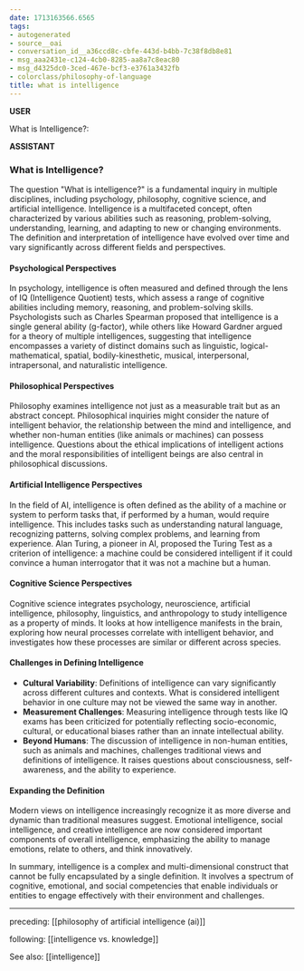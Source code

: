 ```yaml
---
date: 1713163566.6565
tags:
- autogenerated
- source__oai
- conversation_id__a36ccd8c-cbfe-443d-b4bb-7c38f8db8e81
- msg_aaa2431e-c124-4cb0-8285-aa8a7c8eac80
- msg_d4325dc0-3ced-467e-bcf3-e3761a3432fb
- colorclass/philosophy-of-language
title: what is intelligence
---
```


**USER**

What is Intelligence?:


**ASSISTANT**

### What is Intelligence?

The question "What is intelligence?" is a fundamental inquiry in multiple disciplines, including psychology, philosophy, cognitive science, and artificial intelligence. Intelligence is a multifaceted concept, often characterized by various abilities such as reasoning, problem-solving, understanding, learning, and adapting to new or changing environments. The definition and interpretation of intelligence have evolved over time and vary significantly across different fields and perspectives.

#### Psychological Perspectives

In psychology, intelligence is often measured and defined through the lens of IQ (Intelligence Quotient) tests, which assess a range of cognitive abilities including memory, reasoning, and problem-solving skills. Psychologists such as Charles Spearman proposed that intelligence is a single general ability (g-factor), while others like Howard Gardner argued for a theory of multiple intelligences, suggesting that intelligence encompasses a variety of distinct domains such as linguistic, logical-mathematical, spatial, bodily-kinesthetic, musical, interpersonal, intrapersonal, and naturalistic intelligence.

#### Philosophical Perspectives

Philosophy examines intelligence not just as a measurable trait but as an abstract concept. Philosophical inquiries might consider the nature of intelligent behavior, the relationship between the mind and intelligence, and whether non-human entities (like animals or machines) can possess intelligence. Questions about the ethical implications of intelligent actions and the moral responsibilities of intelligent beings are also central in philosophical discussions.

#### Artificial Intelligence Perspectives

In the field of AI, intelligence is often defined as the ability of a machine or system to perform tasks that, if performed by a human, would require intelligence. This includes tasks such as understanding natural language, recognizing patterns, solving complex problems, and learning from experience. Alan Turing, a pioneer in AI, proposed the Turing Test as a criterion of intelligence: a machine could be considered intelligent if it could convince a human interrogator that it was not a machine but a human.

#### Cognitive Science Perspectives

Cognitive science integrates psychology, neuroscience, artificial intelligence, philosophy, linguistics, and anthropology to study intelligence as a property of minds. It looks at how intelligence manifests in the brain, exploring how neural processes correlate with intelligent behavior, and investigates how these processes are similar or different across species.

#### Challenges in Defining Intelligence

- **Cultural Variability**: Definitions of intelligence can vary significantly across different cultures and contexts. What is considered intelligent behavior in one culture may not be viewed the same way in another.
- **Measurement Challenges**: Measuring intelligence through tests like IQ exams has been criticized for potentially reflecting socio-economic, cultural, or educational biases rather than an innate intellectual ability.
- **Beyond Humans**: The discussion of intelligence in non-human entities, such as animals and machines, challenges traditional views and definitions of intelligence. It raises questions about consciousness, self-awareness, and the ability to experience.

#### Expanding the Definition

Modern views on intelligence increasingly recognize it as more diverse and dynamic than traditional measures suggest. Emotional intelligence, social intelligence, and creative intelligence are now considered important components of overall intelligence, emphasizing the ability to manage emotions, relate to others, and think innovatively.

In summary, intelligence is a complex and multi-dimensional construct that cannot be fully encapsulated by a single definition. It involves a spectrum of cognitive, emotional, and social competencies that enable individuals or entities to engage effectively with their environment and challenges.


---

preceding: [[philosophy of artificial intelligence (ai)]]  


following: [[intelligence vs. knowledge]]

See also: [[intelligence]]